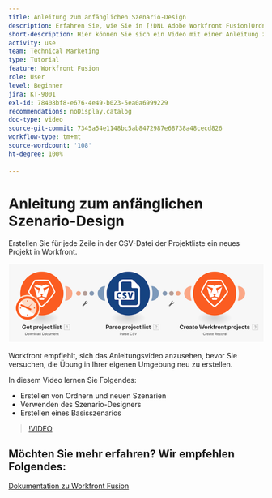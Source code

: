 ```yaml
---
title: Anleitung zum anfänglichen Szenario-Design
description: Erfahren Sie, wie Sie in [!DNL Adobe Workfront Fusion]Ordner und neue Szenarien erstellen, den Szenario-Designer verwenden und ein einfaches Szenario erstellen.
short-description: Hier können Sie sich ein Video mit einer Anleitung zum Erstellen von Szenarien ansehen.
activity: use
team: Technical Marketing
type: Tutorial
feature: Workfront Fusion
role: User
level: Beginner
jira: KT-9001
exl-id: 78408bf8-e676-4e49-b023-5ea0a6999229
recommendations: noDisplay,catalog
doc-type: video
source-git-commit: 7345a54e1148bc5ab8472987e68738a48cecd826
workflow-type: tm+mt
source-wordcount: '108'
ht-degree: 100%

---
```


# Anleitung zum anfänglichen Szenario-Design

Erstellen Sie für jede Zeile in der CSV-Datei der Projektliste ein neues Projekt in Workfront.

![Ein Bild des Fusion-Szenarios](assets/understand-the-basics-1.png)

Workfront empfiehlt, sich das Anleitungsvideo anzusehen, bevor Sie versuchen, die Übung in Ihrer eigenen Umgebung neu zu erstellen.

In diesem Video lernen Sie Folgendes:

* Erstellen von Ordnern und neuen Szenarien
* Verwenden des Szenario-Designers
* Erstellen eines Basisszenarios

>[!VIDEO](https://video.tv.adobe.com/v/335261/?quality=12&learn=on)


## Möchten Sie mehr erfahren? Wir empfehlen Folgendes:

[Dokumentation zu Workfront Fusion](https://experienceleague.adobe.com/docs/workfront/using/adobe-workfront-fusion/workfront-fusion-2.html?lang=de)
